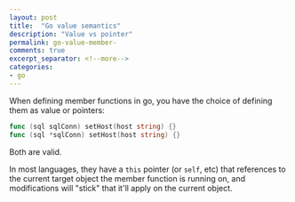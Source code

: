 ```yaml
---
layout: post
title:  "Go value semantics"
description: "Value vs pointer"
permalink: go-value-member-
comments: true
excerpt_separator: <!--more-->
categories:
- go 
---
```


When defining member functions in go, you have the choice of defining them as value or pointers:

```go
func (sql sqlConn) setHost(host string) {}
func (sql *sqlConn) setHost(host string) {}
```

Both are valid. 

In most languages, they have a `this` pointer (or `self`, etc) that references to the current target object the member function is running on, and modifications will "stick" that it'll apply on the current object. 
